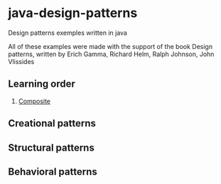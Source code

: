 # java-design-patterns
Design patterns exemples written in java

All of these examples were made with the support of the book Design patterns, written by Erich Gamma, Richard Helm, Ralph Johnson, John Vlissides

## Learning order
1. [Composite](/composite)

## Creational patterns

## Structural patterns

## Behavioral patterns
